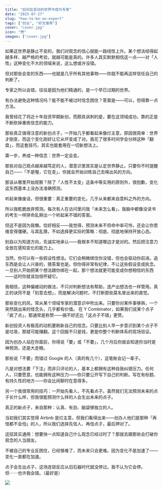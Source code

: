 ```yaml
---
title: "如何在变动的世界中成为专家"
date: "2025-07-27"
slug: "how-to-be-an-expert"
tags: ["创业", "好文推荐"]
cover: "cover.jpg"
icon: "😎"
images: ["cover.jpg"]
---
```

如果这世界是静止不变的，我们对观念的信心就能一路线性上升。某个想法经得起越多样、越严格的考验，就越可能是真的。许多人其实默默相信这一点——对「人性」这种变化不大的领域来说，这么想或许没错。



但对那些会变的东西——也就是几乎所有其他事物——你就不能再这样信任自己的判断了。



专家之所以会错，往往是因为他们精通的，是一个早已过期的世界。



有办法避免这种情况吗？能不能不被过时信念困住？答案是——可以，但得靠一点方法。



我曾经花了将近十年投资早期新创，而颇具讽刺的是，要在这领域成功，靠的正是不断砍掉重练信念的能力。



那些真正值得注意的新创点子，一开始几乎都看起来像烂主意，原因很简单：世界才刚变，而这个变化刚好让它从坏变成了对。我花了很多时间学会分辨这种「翻盘」，而这套技巧，其实也能套用在一切新想法上。



第一步，养成一种信念：世界一定会变。



那些对自己观点越来越笃定的人，潜意识里其实是认定世界静止。只要你不时提醒自己——「不是喔，它在变」，你就会开始训练自己去嗅出风的方向。



那该从哪里开始观察？除了「人性不太变」这条中等实用的原则外，很抱歉，变化这东西基本上没办法准确预测。



听起来像废话，但很重要：真正重要的变化，几乎从来都来自意料之外的方向。



所以我乾脆放弃预测。每次有人在访问里问我「未来怎么看」，我脑中都像没读书的考生一样拼命乱掰出一个听起来不错的答案。



但这不是因为我懒。恰好相反——我觉得，预测未来不但命中率可怜，还会让你思维变得僵硬。与其乱猜，不如选择更实际的策略：彻底、彻底地保持开放心态。



别自以为知道方向，先诚实地承认——我根本不知道哪边才是对的。然后把注意力全放在感知变化的能力上。



当然，你可以有一些假设性想法。它们会稍微绑住你没错，但也会驱动你前进。追东西是会让人兴奋的，猜答案也是。但你得非常有纪律，不让这些假设变成执念。
一旦别人开始把某个想法跟你绑在一起，那个想法就更可能变成你想相信的东西——这时你就该加倍怀疑它。



我相信，这种偏被动的做法，不只对判断想法有帮助，连产出想法也一样管用。真正的诀窍不是「刻意去想」，而是解决问题时，不打断那些莫名冒出来的直觉。



那些变化的风，常从某个领域专家的潜意识中吹出来。只要你对某件事够熟，一个突然跳出来的怪念头，几乎都有价值。
在 Y Combinator，如果我们说某个点子「疯了点」，那通常是称赞——搞不好还比「这点子不错」更赞。



新创投资人有极高的动机要刷新自己的信念。只要比别人早一步意识到某个点子不是垃圾，那就可能赚翻。这个回报不只是钱，更是你整个判断体系的现场验证。



因为创办人站在你面前，你得说「要」或「不要」，几个月后你就会知道你当时是神预测，还是大走眼。



那些说「不要」而错过 Google 的人（真的有几个），这笔帐会记一辈子。



凡是对想法要「下注」而非只评论的人，基本上都拥有这种自我纠错压力。任何人，只要愿意，也能拥有这种压力——你只要公开写下自己的判断。写在有标题、有持久性的地方——你会比闲聊时在意得多。



另一个我很常用的技巧：一开始先看人，不先看点子。虽然我们无法预测未来的点子长什么样，但我很能预测什么样的人会生出未来的点子。



真正的新点子，来自那种：认真、有劲、脑袋够独立的人。



当初我们其实觉得 Airbnb 是烂主意，但我们看得出来——创办人他们是那种「再怪都不会怕」的人，所以我们选择先信人、再信点子，最后押对了。



这招其实通用：想要快一点知道自己什么观念已经过时了？那就去跟那些会打破你观念的人当朋友。



不被自己的专业反困住，已经够难了，而未来只会更难。因为变化不是加速了——变化一直都在加速。



点子会生出点子，这场连锁反应从旧石器时代就没停过。我不认为它会停。
但⋯⋯也许我会错。（最好是）




![](https://prod-files-secure.s3.us-west-2.amazonaws.com/112d0858-5090-4d34-a606-b75eb8d65fd2/46476355-9cf3-4e99-9b7a-3531bc426380/1000202064.png?X-Amz-Algorithm=AWS4-HMAC-SHA256&X-Amz-Content-Sha256=UNSIGNED-PAYLOAD&X-Amz-Credential=ASIAZI2LB4663VBM6FCJ%2F20251019%2Fus-west-2%2Fs3%2Faws4_request&X-Amz-Date=20251019T044829Z&X-Amz-Expires=3600&X-Amz-Security-Token=IQoJb3JpZ2luX2VjECEaCXVzLXdlc3QtMiJGMEQCIE%2FjNGuQZeJWV4LQClXjj9mmf2c9Bzos0wtozamh%2B3TXAiA0kXnk%2BkSBeJIzQbV2YdpM%2BKjatLUQQU96U99VfShY0SqIBAjK%2F%2F%2F%2F%2F%2F%2F%2F%2F%2F8BEAAaDDYzNzQyMzE4MzgwNSIMJosxvMsHpPnQGox6KtwDvqBkel6QUYUnuINVe4A0NFEFHsL3FEcGaJqSXrK3nxb9dqH8ULUH%2BGjPZ7cJBP50xdv7vl15SLyGQYpWaEm3c3EsnC%2FcSCWx8cCRzow1rqeXiW4zgLnQENNppy1RB%2F0djHgE65dE39NoOLFBoyZ4osWKAD7JaBMpx2j5bcHUhPe0sxZtnZ4x%2BUaFXDc%2FoMP%2BkMPheH0P%2FCWHJ%2Fzhw0zHekGmgqSjJ%2BHKUZC8U0MGAJi1qbM%2BadawNKOyvKimHrW8xjlc4M47YUsLTNM8ftt4D7lIFlf%2BCsQt2J6ZVWeYv77eaSheDIEz2UbkDRuyrOqpgm2rkSSAyzsn00EhWiYigTrtJMr6Gzdibt2XW%2Buc0SR7pQrifpgP8WfqsYgYr72epEPLAa6aPydLmd0LRmw6r11A1u5IO9Qh9aQQgJUOfrwOUsA2zZGXv73BoTYAUAK1pG%2FbBVCTr3Wx3T3vGOPyPJTpaql8x7BlBSq7p0QK1WG1zvu%2F6uXtM8PcAOTTakiXPGoYbJNaWVCDMZ%2BJvECD7ixORh8YOob4WgYbTbS07ao6vnvS9Z7nSpnX7HYoY%2B8yeeHHdg%2BkDWd6NBjZrsPOQZOFVVcYFGOVce2hfE9XE7ngDSjG7vMFTuHL2w8ww%2BnQxwY6pgFOPahf2jAZ8o1Z4jAK48mvlPk3jgpZ7HfhKcx4N3nvuTSvchF7xYwYEt4L89EFptu%2BWk%2BMxDVahitGWLAJmGAtvwlbbCXnRw%2F1wSYCoDRDM8mLukSeFDHeKZcGsR83J6TrPl5yWm48FL0HqsvAclK%2BZ4Ab1s5MBeTfKVYWTgWhgjSSiUfRyQ6u2rhp77lQvIgd4MCnKAw7ikgEEmNq3jglvpMNJ%2BU6&X-Amz-Signature=0a3273b7639162b4f74dd081ea4c91076f4c7bedaca9cc5315b57ee2240b07fb&X-Amz-SignedHeaders=host&x-amz-checksum-mode=ENABLED&x-id=GetObject)


